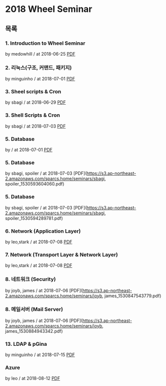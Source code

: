 # 2018 Wheel Seminar

## 목록

### 1. Introduction to Wheel Seminar

by medowhill / at 2018-06-25
[PDF](https://s3.ap-northeast-2.amazonaws.com/sparcs.home/seminars/medowhill_1529929204618.pdf)

### 2. 리눅스(구조, 커맨드, 패키지)

by minguinho / at 2018-07-01
[PDF](https://s3.ap-northeast-2.amazonaws.com/sparcs.home/seminars/minguinho_1530452801989.pdf)

### 3. Sheel scripts & Cron

by sbagi / at 2018-06-29
[PDF](https://s3.ap-northeast-2.amazonaws.com/sparcs.home/seminars/sbagi_1530200905339.pdf)

### 3. Shell Scripts & Cron

by sbagi / at 2018-07-03
[PDF](https://s3.ap-northeast-2.amazonaws.com/sparcs.home/seminars/sbagi_1530594349736.pdf)

### 5. Database

by / at 2018-07-01
[PDF](https://s3.ap-northeast-2.amazonaws.com/sparcs.home/seminars/undefined_1530443788198.pdf)

### 5. Database

by sbagi, spoiler / at 2018-07-03
[PDF](https://s3.ap-northeast-2.amazonaws.com/sparcs.home/seminars/sbagi, spoiler_1530593604060.pdf)

### 5. Database

by sbagi, spoiler / at 2018-07-03
[PDF](https://s3.ap-northeast-2.amazonaws.com/sparcs.home/seminars/sbagi, spoiler_1530594289781.pdf)

### 6. Network (Application Layer)

by leo,stark / at 2018-07-08
[PDF](https://s3.ap-northeast-2.amazonaws.com/sparcs.home/seminars/leo,stark_1531024284420.pdf)

### 7. Network (Transport Layer & Network Layer)

by leo,stark / at 2018-07-08
[PDF](https://s3.ap-northeast-2.amazonaws.com/sparcs.home/seminars/leo,stark_1531024313947.pdf)

### 8. 네트워크 (Security)

by joyb, james / at 2018-07-06
[PDF](https://s3.ap-northeast-2.amazonaws.com/sparcs.home/seminars/joyb, james_1530847543779.pdf)

### 8. 메일서버 (Mail Server)

by joyb, james / at 2018-07-06
[PDF](https://s3.ap-northeast-2.amazonaws.com/sparcs.home/seminars/joyb, james_1530884943342.pdf)

### 13. LDAP & pGina

by minguinho / at 2018-07-15
[PDF](https://s3.ap-northeast-2.amazonaws.com/sparcs.home/seminars/minguinho_1531648786606.pdf)

### Azure

by leo / at 2018-08-12
[PDF](https://s3.ap-northeast-2.amazonaws.com/sparcs.home/seminars/leo_1534069439584.pdf)
